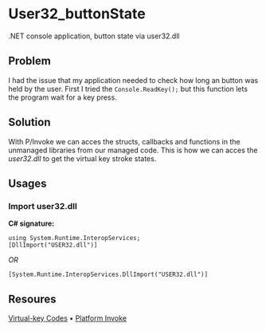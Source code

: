# User32_buttonState
.NET console application, button state via user32.dll


## Problem
I had the issue that my application needed to check how long an button was held by the user. First I tried the `Console.ReadKey();` but this function lets the program wait for a key press.


## Solution
With P/Invoke we can acces the structs, callbacks and functions in the unmanaged libraries from our managed code. This is how we can acces the *user32.dll* to get the virtual key stroke states.


## Usages
### Import user32.dll
**C# signature:**
```
using System.Runtime.InteropServices;
[DllImport("USER32.dll")]
```
*OR*
```
[System.Runtime.InteropServices.DllImport("USER32.dll")]
```


## Resoures
[Virtual-key Codes](https://docs.microsoft.com/en-us/windows/win32/inputdev/virtual-key-codes) •
[Platform Invoke](https://docs.microsoft.com/en-us/dotnet/standard/native-interop/pinvoke)
